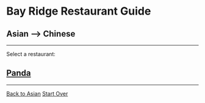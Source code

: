 # Bay Ridge Restaurant Guide
## Asian --> Chinese
---
Select a restaurant:
## [Panda](https://www.pandabrooklyn.com/)
---
[Back to Asian](../asian.md)
[Start Over](../../home.md)